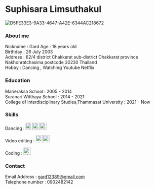 # Suphisara Limsuthakul                        
![D5FE33E3-9A33-4647-A42E-6344AC218672](https://user-images.githubusercontent.com/94276113/141669284-379ae502-5eda-4d09-a172-1e86a7b13ade.jpg)

### About me
Nickname : Gard
Age : 18 years old    
Birthday : 26 July 2003   
Address : 82/4 district Chakkarat  sub-district Chakkarat province Nakhonratchasima postcode 30230 Thailand   
Hobby : Dancing , Watching Youtube Netflix 

### Education
Marieraksa School : 2005 - 2014   
Suranari Witthaya School : 2014 - 2021   
College of Interdisciplinary Studies,Thammasat University : 2021 - Now

### Skills
  
Dancing :   <img width="23" alt="pixlr-bg-result (2)" src="https://user-images.githubusercontent.com/94276113/141670270-6c58150f-407f-499c-a7ec-f25ad8e0bf78.png"><img width="23" alt="pixlr-bg-result (2)" src="https://user-images.githubusercontent.com/94276113/141670275-7bce4a63-d630-4a19-9cd7-5fa8ab3ef3e6.png"><img width="23" alt="pixlr-bg-result (2)" src="https://user-images.githubusercontent.com/94276113/141670278-0819fdfa-7b1c-40a0-9ebe-bcd0bd310434.png">

Video editing :   <img width="23" alt="pixlr-bg-result (2)" src="https://user-images.githubusercontent.com/94276113/141670287-b0fd14e4-8cf2-4097-b189-29b775bcdf08.png"><img width="23" alt="pixlr-bg-result (2)" src="https://user-images.githubusercontent.com/94276113/141670288-881a44e6-1713-4e8a-a5b1-74c444f33d2f.png">

Coding :   <img width="23" alt="pixlr-bg-result (2)" src="https://user-images.githubusercontent.com/94276113/141670294-ad13dc94-54cf-44a4-ac29-d24370fdb87c.png">

### Contact
Email Address : gard12389@gmail.com    
Telephone number : 0902482142
